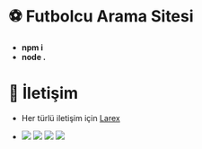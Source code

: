 # ⚽ Futbolcu Arama Sitesi

- **npm i**
- **node .**

# 🔎 İletişim

- Her türlü iletişim için [Larex](https://discord.com/users/752910734748549161)


- ![](https://img.shields.io/github/stars/larexq/transfer) ![](https://img.shields.io/github/forks/larexq/transfer) ![](https://img.shields.io/github/v/tag/larexq/transfer) ![](https://img.shields.io/github/issues/larexq/transfer)
